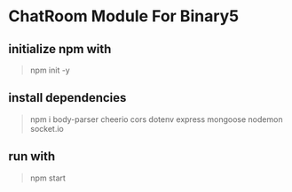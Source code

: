 # ChatRoom Module For Binary5

## initialize npm with
> npm init -y

## install dependencies
> npm i body-parser cheerio cors dotenv express mongoose nodemon socket.io

## run with
> npm start